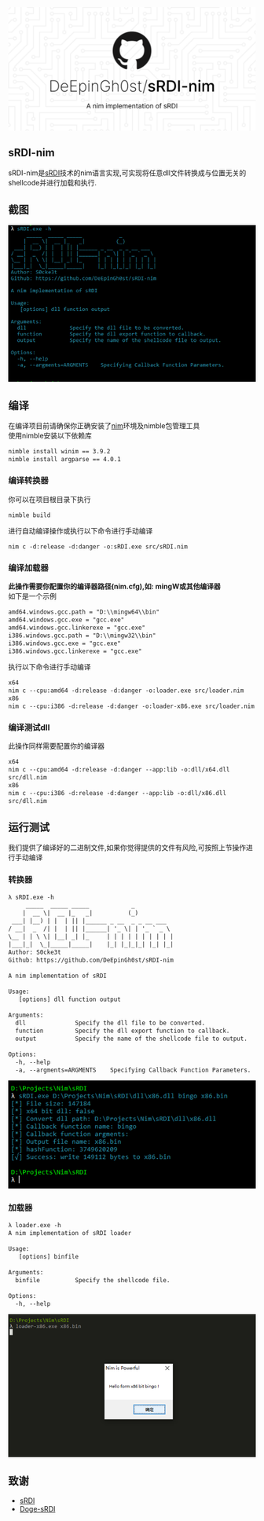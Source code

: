 
![sRDI-nim](./assets/image.svg)

##  sRDI-nim

sRDI-nim是[sRDI](https://bbs.kanxue.com/thread-278642.htm)技术的nim语言实现,可实现将任意dll文件转换成与位置无关的shellcode并进行加载和执行.

## 截图

![image-20231018112925920](./assets/image-20231018112925920.png)

## 编译

在编译项目前请确保你正确安装了[nim](https://nim-lang.org/install_windows.html)环境及nimble包管理工具  
使用nimble安装以下依赖库

```
nimble install winim == 3.9.2
nimble install argparse == 4.0.1
```
### 编译转换器

你可以在项目根目录下执行
```
nimble build
```
进行自动编译操作或执行以下命令进行手动编译
```
nim c -d:release -d:danger -o:sRDI.exe src/sRDI.nim
```
### 编译加载器
**此操作需要你配置你的编译器路径(nim.cfg),如: mingW或其他编译器**  
如下是一个示例
```
amd64.windows.gcc.path = "D:\\mingw64\\bin"
amd64.windows.gcc.exe = "gcc.exe"
amd64.windows.gcc.linkerexe = "gcc.exe"
i386.windows.gcc.path = "D:\\mingw32\\bin"
i386.windows.gcc.exe = "gcc.exe"
i386.windows.gcc.linkerexe = "gcc.exe"
```
执行以下命令进行手动编译  
```
x64
nim c --cpu:amd64 -d:release -d:danger -o:loader.exe src/loader.nim
x86
nim c --cpu:i386 -d:release -d:danger -o:loader-x86.exe src/loader.nim
```
### 编译测试dll
此操作同样需要配置你的编译器
```
x64
nim c --cpu:amd64 -d:release -d:danger --app:lib -o:dll/x64.dll src/dll.nim
x86
nim c --cpu:i386 -d:release -d:danger --app:lib -o:dll/x86.dll src/dll.nim
```
## 运行测试

我们提供了编译好的二进制文件,如果你觉得提供的文件有风险,可按照上节操作进行手动编译

### 转换器

```
λ sRDI.exe -h
     _____  _____ _____            _
    |  __ \|  __ |_   _|          (_)
 ___| |__) | |  | || |______ _ __  _ _ __ ___
/ __|  _  /| |  | || |______| '_ \| | '_ ` _ \
\__ | | \ \| |__| _| |_     | | | | | | | | | |
|___|_|  \_|_____|_____|    |_| |_|_|_| |_| |_|
Author: S0cke3t
Github: https://github.com/DeEpinGh0st/sRDI-nim

A nim implementation of sRDI

Usage:
   [options] dll function output

Arguments:
  dll              Specify the dll file to be converted.
  function         Specify the dll export function to callback.
  output           Specify the name of the shellcode file to output.

Options:
  -h, --help
  -a, --argments=ARGMENTS    Specifying Callback Function Parameters.
```
![image-20231018112630021](./assets/image-20231018112630021.png)

### 加载器
```
λ loader.exe -h
A nim implementation of sRDI loader

Usage:
   [options] binfile

Arguments:
  binfile          Specify the shellcode file.

Options:
  -h, --help
```
![image-20231018112753881](./assets/image-20231018112753881.png)
## 致谢
- [sRDI](https://github.com/monoxgas/sRDI)
- [Doge-sRDI](https://github.com/timwhitez/Doge-sRDI)